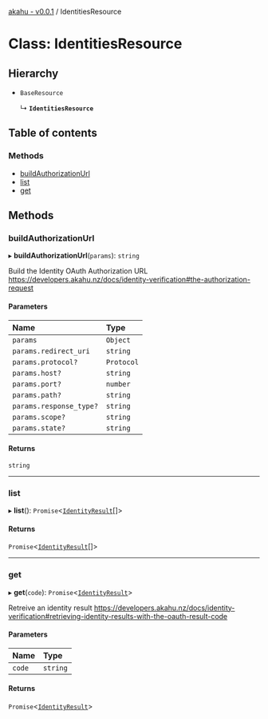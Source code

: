 [akahu - v0.0.1](../README.md) / IdentitiesResource

# Class: IdentitiesResource

## Hierarchy

- `BaseResource`

  ↳ **`IdentitiesResource`**

## Table of contents

### Methods

- [buildAuthorizationUrl](IdentitiesResource.md#buildauthorizationurl)
- [list](IdentitiesResource.md#list)
- [get](IdentitiesResource.md#get)

## Methods

### buildAuthorizationUrl

▸ **buildAuthorizationUrl**(`params`): `string`

Build the Identity OAuth Authorization URL
https://developers.akahu.nz/docs/identity-verification#the-authorization-request

#### Parameters

| Name | Type |
| :------ | :------ |
| `params` | `Object` |
| `params.redirect_uri` | `string` |
| `params.protocol?` | `Protocol` |
| `params.host?` | `string` |
| `params.port?` | `number` |
| `params.path?` | `string` |
| `params.response_type?` | `string` |
| `params.scope?` | `string` |
| `params.state?` | `string` |

#### Returns

`string`

___

### list

▸ **list**(): `Promise`<[`IdentityResult`](../modules/models.md#identityresult)[]\>

#### Returns

`Promise`<[`IdentityResult`](../modules/models.md#identityresult)[]\>

___

### get

▸ **get**(`code`): `Promise`<[`IdentityResult`](../modules/models.md#identityresult)\>

Retreive an identity result
https://developers.akahu.nz/docs/identity-verification#retrieving-identity-results-with-the-oauth-result-code

#### Parameters

| Name | Type |
| :------ | :------ |
| `code` | `string` |

#### Returns

`Promise`<[`IdentityResult`](../modules/models.md#identityresult)\>
